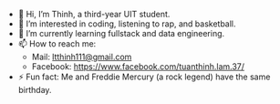- 👋 Hi, I’m Thinh, a third-year UIT student.
- 👀 I’m interested in coding, listening to rap, and basketball.
- 🌱 I’m currently learning fullstack and data engineering.
- 📫 How to reach me: 
  + Mail: ltthinh111@gmail.com
  + Facebook: https://www.facebook.com/tuanthinh.lam.37/
- ⚡ Fun fact: Me and Freddie Mercury (a rock legend) have the same birthday.

